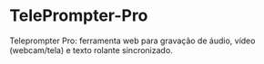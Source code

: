 # TelePrompter-Pro
Teleprompter Pro: ferramenta web para gravação de áudio, vídeo (webcam/tela) e texto rolante sincronizado.
